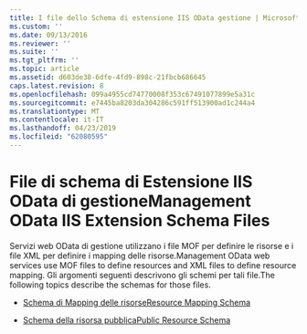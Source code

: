 ```yaml
---
title: I file dello Schema di estensione IIS OData gestione | Microsoft Docs
ms.custom: ''
ms.date: 09/13/2016
ms.reviewer: ''
ms.suite: ''
ms.tgt_pltfrm: ''
ms.topic: article
ms.assetid: d603de38-6dfe-4fd9-898c-21fbcb686645
caps.latest.revision: 8
ms.openlocfilehash: 099a4955cd74770008f353c67491077899e5a31c
ms.sourcegitcommit: e7445ba8203da304286c591ff513900ad1c244a4
ms.translationtype: MT
ms.contentlocale: it-IT
ms.lasthandoff: 04/23/2019
ms.locfileid: "62080595"
---
```

# <a name="management-odata-iis-extension-schema-files"></a><span data-ttu-id="49172-102">File di schema di Estensione IIS OData di gestione</span><span class="sxs-lookup"><span data-stu-id="49172-102">Management OData IIS Extension Schema Files</span></span>

<span data-ttu-id="49172-103">Servizi web OData di gestione utilizzano i file MOF per definire le risorse e i file XML per definire i mapping delle risorse.</span><span class="sxs-lookup"><span data-stu-id="49172-103">Management OData web services use MOF files to define resources and XML files to define resource mapping.</span></span> <span data-ttu-id="49172-104">Gli argomenti seguenti descrivono gli schemi per tali file.</span><span class="sxs-lookup"><span data-stu-id="49172-104">The following topics describe the schemas for those files.</span></span>

- [<span data-ttu-id="49172-105">Schema di Mapping delle risorse</span><span class="sxs-lookup"><span data-stu-id="49172-105">Resource Mapping Schema</span></span>](./resource-mapping-schema.md)

- [<span data-ttu-id="49172-106">Schema della risorsa pubblica</span><span class="sxs-lookup"><span data-stu-id="49172-106">Public Resource Schema</span></span>](./public-resource-schema.md)